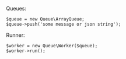 
Queues:

	$queue = new Queue\ArrayQueue;
	$queue->push('some message or json string');


Runner:

	$worker = new Queue\Worker($queue);
	$worker->run();
